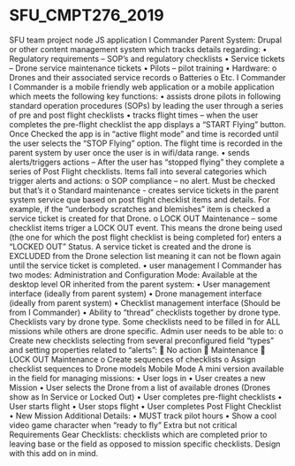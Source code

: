 # SFU_CMPT276_2019
SFU team project node JS application
I Commander
Parent System:
Drupal or other content management system which tracks details regarding:
•	Regulatory requirements – SOP’s and regulatory checklists
•	Service tickets – Drone service maintenance tickets
•	Pilots – pilot training 
•	Hardware: 
o	Drones and their associated service records
o	Batteries
o	Etc.
I Commander
I Commander is a mobile friendly web application or a mobile application which meets the following key functions:
•	assists drone pilots in following standard operation procedures (SOPs) by leading the user through a series of pre and post flight checklists
•	tracks flight times – when the user completes the pre-flight checklist the app displays a “START Flying” button.  Once Checked the app is in “active flight mode” and time is recorded until the user selects the “STOP Flying” option.  The flight time is recorded in the parent system by user once the user is in wifi/data range. 
•	sends alerts/triggers actions – After the user has “stopped flying” they complete a series of Post Flight checklists. Items fall into several categories which trigger alerts and actions:
o	SOP compliance – no alert. Must be checked but that’s it
o	Standard maintenance - creates service tickets in the parent system service que based on post flight checklist items and details. For example, if the “underbody scratches and blemishes” item is checked a service ticket is created for that Drone.
o	LOCK OUT Maintenance – some checklist items triger a LOCK OUT event.  This means the drone being used (the one for which the post flight checklist is being completed for) enters a “LOCKED OUT” Status.  A service ticket is created and the drone is EXCLUDED from the Drone selection list meaning it can not be flown again until the service ticket is completed.
•	user management 
I Commander has two modes:
Administration and Configuration Mode:
Available at the desktop level OR inherited from the parent system:
•	User management interface (ideally from parent system)
•	Drone management interface (ideally from parent system)
•	Checklist management interface (Should be from I Commander)
•	Ability to “thread” checklists together by drone type. Checklists vary by drone type.  Some checklists need to be filled in for ALL missions while others are drone specific.  Admin user needs to be able to:
o	Create new checklists selecting from several preconfigured field “types” and setting properties related to “alerts”:
	No action
	Maintenance
	LOCK OUT Maintenance
o	Create sequences of checklists
o	Assign checklist sequences to Drone models
Mobile Mode
A mini version available in the field for managing missions:
•	User logs in
•	User creates a new Mission
•	User selects the Drone from a list of available drones (Drones show as In Service or Locked Out)
•	User completes pre-flight checklists
•	User starts flight
•	User stops flight
•	User completes Post Flight Checklist
•	New Mission
Additional Details:
•	MUST track pilot hours
•	Show a cool video game character when “ready to fly”
Extra but not critical Requirements
Gear Checklists: checklists which are completed prior to leaving base or the field as opposed to mission specific checklists. Design with this add on in mind.


